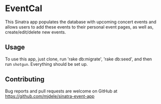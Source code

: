 # EventCal

This Sinatra app populates the database with upcoming concert events and allows users to add these events to their personal event pages, as well as, create/edit/delete new events. 

## Usage

To use this app, just clone, run 'rake db:migrate', 'rake db:seed', and then run `shotgun`.
Everything should be set up.

## Contributing

Bug reports and pull requests are welcome on GitHub at https://github.com/mjdele/sinatra-event-app

